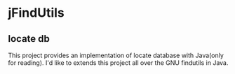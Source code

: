 # jFindUtils

## locate db

This project provides an implementation of locate database with Java(only for reading).
I'd like to extends this project all over the GNU findutils in Java.

